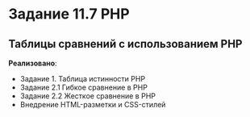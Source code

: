# Задание 11.7 PHP

## Таблицы сравнений с использованием PHP

**Реализовано**:  

* Задание 1. Таблица истинности PHP
* Задание 2.1 Гибкое сравнение в PHP
* Задание 2.2 Жесткое сравнение в PHP
* Внедрение HTML-разметки и CSS-стилей

